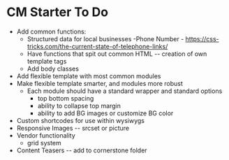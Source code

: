# CM Starter To Do

- Add common functions:
    - Structured data for local businesses
        -Phone Number - https://css-tricks.com/the-current-state-of-telephone-links/
    - Have functions that spit out common HTML -- creation of own template tags
    - Add body classes
- Add flexible template with most common modules
- Make flexible template smarter, and modules more robust
    - Each module should have a standard wrapper and standard options
        - top bottom spacing
        - ability to collapse top margin
        - ability to add BG images or customize BG color
- Custom shortcodes for use within wysiwygs
- Responsive Images -- srcset or picture
- Vendor functionality
    - grid system
- Content Teasers -- add to cornerstone folder